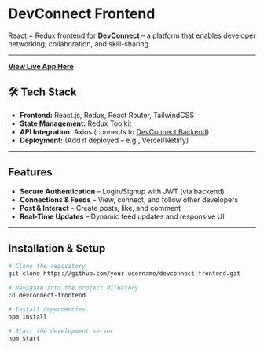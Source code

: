 #  DevConnect Frontend

React + Redux frontend for **DevConnect** – a platform that enables developer networking, collaboration, and skill-sharing.

---

**[View Live App Here](http://54.205.222.250/login)**  

## 🛠 Tech Stack

- **Frontend:** React.js, Redux, React Router, TailwindCSS  
- **State Management:** Redux Toolkit  
- **API Integration:** Axios (connects to [DevConnect Backend](https://github.com/your-username/devconnect-backend))  
- **Deployment:** (Add if deployed – e.g., Vercel/Netlify)

---

##  Features

-  **Secure Authentication** – Login/Signup with JWT (via backend)  
-  **Connections & Feeds** – View, connect, and follow other developers  
-  **Post & Interact** – Create posts, like, and comment  
-  **Real-Time Updates** – Dynamic feed updates and responsive UI

---

##  Installation & Setup

```bash
# Clone the repository
git clone https://github.com/your-username/devconnect-frontend.git

# Navigate into the project directory
cd devconnect-frontend

# Install dependencies
npm install

# Start the development server
npm start
